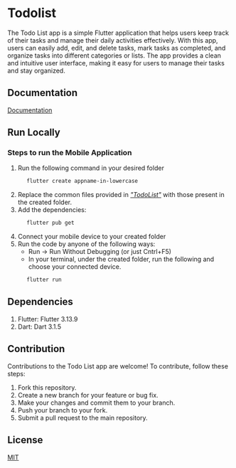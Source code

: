 
# Todolist

The Todo List app is a simple Flutter application that helps users keep track of their tasks and manage their daily activities effectively. With this app, users can easily add, edit, and delete tasks, mark tasks as completed, and organize tasks into different categories or lists. The app provides a clean and intuitive user interface, making it easy for users to manage their tasks and stay organized.


## Documentation

[Documentation](https://docs.flutter.dev/)



## Run Locally

### Steps to run the Mobile Application

1. Run the following command in your desired folder
```sh
      flutter create appname-in-lowercase
```
2. Replace the common files provided in  [*"TodoList"*](https://github.com/N-Harichandana/TodoList/tree/main)  with those present in the created folder.
3. Add the dependencies:
```sh
      flutter pub get
```
4. Connect your mobile device to your created folder
5. Run the code by anyone of the following ways:
    - Run -> Run Without Debugging (or just Cntrl+F5)
    - In your terminal, under the created folder, run the following and choose your connected device. 
```sh
      flutter run
```


## Dependencies

1. Flutter: Flutter 3.13.9
2. Dart:  Dart 3.1.5
## Contribution

Contributions to the Todo List app are welcome! To contribute, follow these steps:

1. Fork this repository.
2. Create a new branch for your feature or bug fix.
3. Make your changes and commit them to your branch.
4. Push your branch to your fork.
5. Submit a pull request to the main repository.

## License

[MIT](https://choosealicense.com/licenses/mit/)
